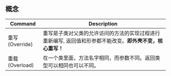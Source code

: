 ## 概念
| Command | Description |
| --- | --- |
| 重写(Override) | 重写是子类对父类的允许访问的方法的实现过程进行重新编写, 返回值和形参都不能改变。**即外壳不变，核心重写！** |
| 重载(Overload) | 在一个类里面，方法名字相同，而参数不同。返回类型可以相同也可以不同。 |
